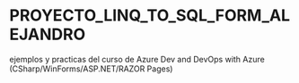 # PROYECTO_LINQ_TO_SQL_FORM_ALEJANDRO
ejemplos y practicas del curso de Azure Dev and DevOps with Azure (CSharp/WinForms/ASP.NET/RAZOR Pages)
